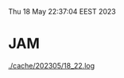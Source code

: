Thu 18 May 22:37:04 EEST 2023
# JAM
<a href='./cache/202305/18_22.log'>./cache/202305/18_22.log</a>

